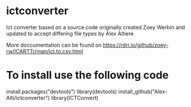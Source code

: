 # ictconverter
Ict converter based on a source code originally created Zoey Werbin and updated to accept differing file types by Alex Altiere

More doccumentation can be found on https://rdrr.io/github/zoey-rw/ICARTTr/man/ict.to.csv.html


# To install use the following code
install.packages("devtools")
library(devtools)
install_github("Alex-Alti/ictconverter")
library(ICTConvert)

